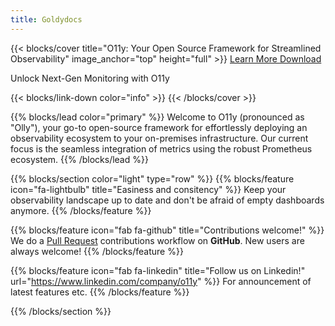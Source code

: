 ```yaml
---
title: Goldydocs
---
```


{{< blocks/cover title="O11y: Your Open Source Framework for Streamlined Observability" image_anchor="top" height="full" >}}
<a class="btn btn-lg btn-primary me-3 mb-4" href="./docs/">
  Learn More <i class="fas fa-arrow-alt-circle-right ms-2"></i>
</a>
<a class="btn btn-lg btn-secondary me-3 mb-4" href="https://github.com/roidelapluie/o11y-deploy">
  Download <i class="fab fa-github ms-2 "></i>
</a>
<p class="lead mt-5">Unlock Next-Gen Monitoring with O11y</p>
{{< blocks/link-down color="info" >}}
{{< /blocks/cover >}}


{{% blocks/lead color="primary" %}}
Welcome to O11y (pronounced as "Olly"), your go-to open-source framework for
effortlessly deploying an observability ecosystem to your on-premises
infrastructure. Our current focus is the seamless integration of metrics using
the robust Prometheus ecosystem.
{{% /blocks/lead %}}


{{% blocks/section color="light" type="row" %}}
{{% blocks/feature icon="fa-lightbulb" title="Easiness and consitency" %}}
Keep your observability landscape up to date and don't be afraid of empty
dashboards anymore.
{{% /blocks/feature %}}


{{% blocks/feature icon="fab fa-github" title="Contributions welcome!" %}}
We do a [Pull Request](https://github.com/roidelapluie/o11y-deploy/pulls) contributions workflow on **GitHub**. New users are always welcome!
{{% /blocks/feature %}}


{{% blocks/feature icon="fab fa-linkedin" title="Follow us on Linkedin!" url="https://www.linkedin.com/company/o11y" %}}
For announcement of latest features etc.
{{% /blocks/feature %}}


{{% /blocks/section %}}


